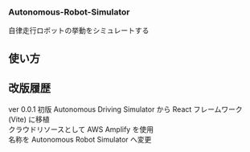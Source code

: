### Autonomous-Robot-Simulator
自律走行ロボットの挙動をシミュレートする  
## 使い方
  
## 改版履歴
ver 0.0.1 初版  Autonomous Driving Simulator から React フレームワーク (Vite) に移植  
                クラウドリソースとして AWS Amplify を使用  
                名称を Autonomous Robot Simulator へ変更  